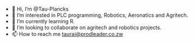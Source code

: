 - 👋 Hi, I’m @Tau-Plancks
- 👀 I’m interested in PLC programming, Robotics, Aeronatics and Agritech.
- 🌱 I’m currently learning R.
- 💞️ I’m looking to collaborate on agritech and robotics projects.
- 📫 How to reach me taurai@prodleader.co.zw

<!---
Tau-Plancks/Tau-Plancks is a ✨ special ✨ repository because its `README.md` (this file) appears on your GitHub profile.
You can click the Preview link to take a look at your changes.
--->
